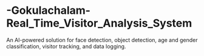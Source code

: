 # -Gokulachalam-Real_Time_Visitor_Analysis_System
An AI-powered solution for face detection, object detection, age and gender classification, visitor tracking, and data logging.
